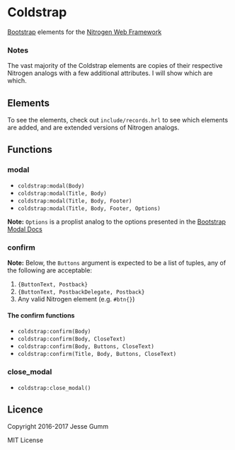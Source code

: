 # Coldstrap

[Bootstrap](http://getbootstrap.com) elements for the [Nitrogen Web Framework](http://nitrogenproject.com)

### Notes

The vast majority of the Coldstrap elements are copies of their respective
Nitrogen analogs with a few additional attributes. I will show which are which.

## Elements

To see the elements, check out `include/records.hrl` to see which elements are
added, and are extended versions of Nitrogen analogs.

## Functions

### modal

* `coldstrap:modal(Body)`
* `coldstrap:modal(Title, Body)`
* `coldstrap:modal(Title, Body, Footer)`
* `coldstrap:modal(Title, Body, Footer, Options)`

**Note:** `Options` is a proplist analog to the options presented in the
[Bootstrap Modal Docs](http://getbootstrap.com/javascript/#modals-options)

### confirm

**Note:** Below, the `Buttons` argument is expected to be a list of tuples, any
of the following are acceptable:

1. `{ButtonText, Postback}`
2. `{ButtonText, PostbackDelegate, Postback}`
3. Any valid Nitrogen element (e.g. `#btn{}`)

#### The confirm functions

* `coldstrap:confirm(Body)`
* `coldstrap:confirm(Body, CloseText)`
* `coldstrap:confirm(Body, Buttons, CloseText)`
* `coldstrap:confirm(Title, Body, Buttons, CloseText)`

### close_modal

* `coldstrap:close_modal()`

## Licence

Copyright 2016-2017 Jesse Gumm

MIT License
